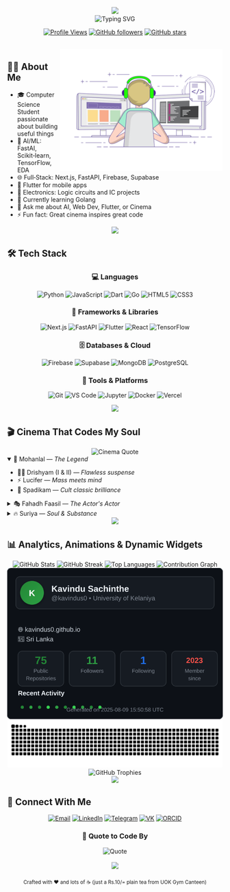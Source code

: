 <div align="center">
  <img src="https://capsule-render.vercel.app/api?type=waving&color=gradient&customColorList=0,2,2,5,30&height=280&section=header&text=Kavindu%20Sachinthe&fontSize=70&fontColor=fff&animation=fadeIn&fontAlignY=38&desc=CS%20Student%20|%20AI%20Enthusiast%20|%20Cinema%20Lover&descAlignY=51&descAlign=62"/>
</div>

<div align="center">
 <img src="https://readme-typing-svg.demolab.com?font=Fira+Code&size=28&duration=3000&pause=1000&color=00BFFF&center=true&vCenter=true&multiline=true&width=650&height=100&lines=Mohanlal+%7C+Fahadh+%7C+Suriya+cinema+fan" alt="Typing SVG" />
</div>

<div align="center">
  
[![Profile Views](https://komarev.com/ghpvc/?username=kavindus0&label=Profile%20views&color=0e75b6&style=flat)](https://github.com/kavindus0)
[![GitHub followers](https://img.shields.io/github/followers/kavindus0?label=Followers&style=social)](https://github.com/kavindus0?tab=followers)
[![GitHub stars](https://img.shields.io/github/stars/kavindus0?label=Stars&style=social)](https://github.com/kavindus0)

</div>

<br/>

<img align="right" alt="Coding" width="380" src="https://raw.githubusercontent.com/devSouvik/devSouvik/master/gif3.gif"/>

## 👨‍💻 About Me

- 🎓 Computer Science Student passionate about building useful things
- 🤖 AI/ML: FastAI, Scikit‑learn, TensorFlow, EDA
- 🌐 Full‑Stack: Next.js, FastAPI, Firebase, Supabase
- 📱 Flutter for mobile apps
- 🔌 Electronics: Logic circuits and IC projects
- 🌱 Currently learning Golang
- 💬 Ask me about AI, Web Dev, Flutter, or Cinema
- ⚡ Fun fact: Great cinema inspires great code

<div align="center">
  <img src="https://capsule-render.vercel.app/api?type=rect&color=0:00BFFF,100:6A5ACD&height=2&section=footer"/>
</div>

## 🛠️ Tech Stack

<div align="center">

### 💻 Languages
![Python](https://img.shields.io/badge/Python-3776AB?style=for-the-badge&logo=python&logoColor=white)
![JavaScript](https://img.shields.io/badge/JS-F7DF1E?style=for-the-badge&logo=javascript&logoColor=000)
![Dart](https://img.shields.io/badge/Dart-0175C2?style=for-the-badge&logo=dart&logoColor=white)
![Go](https://img.shields.io/badge/Go-00ADD8?style=for-the-badge&logo=go&logoColor=white)
![HTML5](https://img.shields.io/badge/HTML5-E34F26?style=for-the-badge&logo=html5&logoColor=white)
![CSS3](https://img.shields.io/badge/CSS3-1572B6?style=for-the-badge&logo=css3&logoColor=white)

### 🚀 Frameworks & Libraries
![Next.js](https://img.shields.io/badge/Next.js-000?style=for-the-badge&logo=next.js&logoColor=white)
![FastAPI](https://img.shields.io/badge/FastAPI-009688?style=for-the-badge&logo=fastapi&logoColor=white)
![Flutter](https://img.shields.io/badge/Flutter-02569B?style=for-the-badge&logo=flutter&logoColor=white)
![React](https://img.shields.io/badge/React-20232A?style=for-the-badge&logo=react&logoColor=61DAFB)
![TensorFlow](https://img.shields.io/badge/TensorFlow-FF6F00?style=for-the-badge&logo=tensorflow&logoColor=white)

### 🗄️ Databases & Cloud
![Firebase](https://img.shields.io/badge/Firebase-FFCA28?style=for-the-badge&logo=firebase&logoColor=000)
![Supabase](https://img.shields.io/badge/Supabase-3ECF8E?style=for-the-badge&logo=supabase&logoColor=fff)
![MongoDB](https://img.shields.io/badge/MongoDB-4EA94B?style=for-the-badge&logo=mongodb&logoColor=fff)
![PostgreSQL](https://img.shields.io/badge/Postgres-316192?style=for-the-badge&logo=postgresql&logoColor=fff)

### 🔧 Tools & Platforms
![Git](https://img.shields.io/badge/Git-F05032?style=for-the-badge&logo=git&logoColor=fff)
![VS Code](https://img.shields.io/badge/VS_Code-007ACC?style=for-the-badge&logo=visual-studio-code&logoColor=fff)
![Jupyter](https://img.shields.io/badge/Jupyter-F37626?style=for-the-badge&logo=jupyter&logoColor=fff)
![Docker](https://img.shields.io/badge/Docker-2496ED?style=for-the-badge&logo=docker&logoColor=fff)
![Vercel](https://img.shields.io/badge/Vercel-000?style=for-the-badge&logo=vercel&logoColor=fff)

</div>

<div align="center">
  <img src="https://capsule-render.vercel.app/api?type=rect&color=0:6A5ACD,100:00BFFF&height=2&section=footer"/>
</div>

## 🎬 Cinema That Codes My Soul

<div align="center">
  <img src="https://readme-typing-svg.demolab.com?font=Fira+Code&size=20&duration=2000&pause=1000&color=FF6B6B&center=true&vCenter=true&width=600&lines=🎥+Cinema+teaches+emotions.+Code+expresses+them." alt="Cinema Quote" />
</div>

<details open>
  <summary>🌟 Mohanlal — <i>The Legend</i></summary>
  
  - 🕵️‍♂️ Drishyam (I & II) — <i>Flawless suspense</i>
  - ⚡ Lucifer — <i>Mass meets mind</i>
  - 🔨 Spadikam — <i>Cult classic brilliance</i>
</details>

<details>
  <summary>🎭 Fahadh Faasil — <i>The Actor's Actor</i></summary>
  
  - 📷 Maheshinte Prathikaaram — <i>Revenge with grace</i>
  - 🧠 Joji — <i>A Macbeth-like thriller</i>
  - 🏠 Kumbalangi Nights — <i>A dysfunctional masterpiece</i>
</details>

<details>
  <summary>🔥 Suriya — <i>Soul & Substance</i></summary>
  
  - ✈️ Soorarai Pottru — <i>Sky is never the limit</i>
  - 🕰️ 24 — <i>Time-travel done right</i>
  - ⚖️ Jai Bhim — <i>Voice for the voiceless</i>
</details>

<div align="center">
  <img src="https://capsule-render.vercel.app/api?type=rect&color=0:00BFFF,100:6A5ACD&height=2&section=footer"/>
</div>

## 📊 Analytics, Animations & Dynamic Widgets

<div align="center">

<!-- GitHub Stats -->
<picture>
  <source srcset="https://github-readme-stats.vercel.app/api?username=kavindus0&show_icons=true&theme=tokyonight&hide_border=true&bg_color=0D1117&title_color=00BFFF&icon_color=00BFFF&text_color=ffffff" media="(prefers-color-scheme: dark)" />
  <source srcset="https://github-readme-stats.vercel.app/api?username=kavindus0&show_icons=true&theme=default&hide_border=true&bg_color=ffffff&title_color=0366d6&icon_color=0366d6&text_color=24292e" media="(prefers-color-scheme: light), (prefers-color-scheme: no-preference)" />
  <img src="https://github-readme-stats.vercel.app/api?username=kavindus0&show_icons=true&theme=tokyonight&hide_border=true" alt="GitHub Stats" />
</picture>

<!-- Streak -->
<picture>
  <source srcset="https://github-readme-streak-stats.herokuapp.com?user=kavindus0&theme=tokyonight&hide_border=true&background=0D1117&stroke=00BFFF&ring=00BFFF&fire=FF6B6B&currStreakLabel=00BFFF" media="(prefers-color-scheme: dark)" />
  <source srcset="https://github-readme-streak-stats.herokuapp.com?user=kavindus0&theme=default&hide_border=true&background=ffffff&stroke=0366d6&ring=0366d6&fire=FF6B6B&currStreakLabel=0366d6" media="(prefers-color-scheme: light), (prefers-color-scheme: no-preference)" />
  <img src="https://github-readme-streak-stats.herokuapp.com?user=kavindus0&theme=tokyonight&hide_border=true" alt="GitHub Streak" />
</picture>

<!-- Top Languages -->
<picture>
  <source srcset="https://github-readme-stats.vercel.app/api/top-langs/?username=kavindus0&layout=compact&theme=tokyonight&hide_border=true&bg_color=0D1117&title_color=00BFFF&text_color=ffffff" media="(prefers-color-scheme: dark)" />
  <source srcset="https://github-readme-stats.vercel.app/api/top-langs/?username=kavindus0&layout=compact&theme=default&hide_border=true&bg_color=ffffff&title_color=0366d6&text_color=24292e" media="(prefers-color-scheme: light), (prefers-color-scheme: no-preference)" />
  <img src="https://github-readme-stats.vercel.app/api/top-langs/?username=kavindus0&layout=compact&theme=tokyonight&hide_border=true" alt="Top Languages" />
</picture>

<!-- Activity Graph -->
<picture>
  <source srcset="https://github-readme-activity-graph.vercel.app/graph?username=kavindus0&theme=tokyo-night&hide_border=true&bg_color=0D1117&color=00BFFF&line=00BFFF&point=FF6B6B" media="(prefers-color-scheme: dark)" />
  <source srcset="https://github-readme-activity-graph.vercel.app/graph?username=kavindus0&theme=github-compact&hide_border=true&bg_color=ffffff&color=0366d6&line=0366d6&point=FF6B6B" media="(prefers-color-scheme: light), (prefers-color-scheme: no-preference)" />
  <img src="https://github-readme-activity-graph.vercel.app/graph?username=kavindus0&theme=tokyo-night&hide_border=true" alt="Contribution Graph" />
</picture>

<!-- Animated Metrics (requires workflow) -->
<img src="./metrics.svg" alt="Metrics" />

<!-- Contribution Snake (requires workflow) -->
<picture>
  <source media="(prefers-color-scheme: dark)" srcset="./assets/github-snake-dark.svg" />
  <source media="(prefers-color-scheme: light), (prefers-color-scheme: no-preference)" srcset="./assets/github-snake.svg" />
  <img alt="Snake animation" src="./assets/github-snake.svg" />
</picture>

<!-- Trophies -->
<picture>
  <source srcset="https://github-profile-trophy.vercel.app/?username=kavindus0&theme=tokyonight&no-frame=true&no-bg=true&margin-w=4&row=1" media="(prefers-color-scheme: dark)" />
  <source srcset="https://github-profile-trophy.vercel.app/?username=kavindus0&theme=flat&no-frame=true&no-bg=true&margin-w=4&row=1" media="(prefers-color-scheme: light), (prefers-color-scheme: no-preference)" />
  <img src="https://github-profile-trophy.vercel.app/?username=kavindus0&theme=tokyonight&no-frame=true&no-bg=true&margin-w=4&row=1" alt="GitHub Trophies" />
</picture>

</div>

<div align="center">
  <img src="https://capsule-render.vercel.app/api?type=rect&color=0:6A5ACD,100:00BFFF&height=2&section=footer"/>
</div>

## 🤝 Connect With Me

<div align="center">

[![Email](https://img.shields.io/badge/Email-kavindusachinthe@outlook.com-D14836?style=for-the-badge&logo=gmail&logoColor=white)](mailto:kavindusachinthe@outlook.com)
[![LinkedIn](https://img.shields.io/badge/LinkedIn-kavindus-0077B5?style=for-the-badge&logo=linkedin&logoColor=white)](https://www.linkedin.com/in/kavindus)
[![Telegram](https://img.shields.io/badge/Telegram-@kavindus0-2CA5E0?style=for-the-badge&logo=telegram&logoColor=white)](https://t.me/kavindus0)
[![VK](https://img.shields.io/badge/VK-kavindus-4C75A3?style=for-the-badge&logo=vk&logoColor=white)](https://m.vk.com/kavindus/)
[![ORCID](https://img.shields.io/badge/ORCID-0009--0002--6813--3099-A6CE39?style=for-the-badge&logo=orcid&logoColor=white)](https://orcid.org/0009-0002-6813-3099)

</div>

<div align="center">
  
### 💭 Quote to Code By
<img src="https://quotes-github-readme.vercel.app/api?type=horizontal&theme=tokyonight&quote=Great%20cinema%20inspires%20great%20code&author=Kavindu%20Sachinthe" alt="Quote" />

</div>

<br/>

<div align="center">
  <img src="https://capsule-render.vercel.app/api?type=waving&color=gradient&customColorList=0,2,2,5,30&height=120&section=footer"/>
  <p><sub>Crafted with ❤️ and lots of ☕ (just a Rs.10/= plain tea from UOK Gym Canteen)</sub></p>
</div>

<!--
Setup notes (optional, for animations):
1) Contribution Snake:
   - This README expects ./assets/github-snake.svg and ./assets/github-snake-dark.svg to exist.
   - Add the provided GitHub Action: .github/workflows/snake.yml

2) Metrics:
   - This README expects ./metrics.svg to exist.
   - Add the provided GitHub Action: .github/workflows/metrics.yml
   - Create a classic PAT with scopes: public_repo, read:user, read:org and save as repo secret METRICS_TOKEN.
-->
